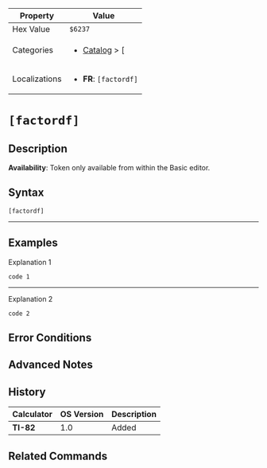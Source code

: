 | Property      | Value |
|---------------|-------|
| Hex Value     | `$6237`|
| Categories    | <ul><li>[Catalog](<../categories/Catalog.md>) > [[](<../categories/Catalog.md#[>)</li></ul> |
| Localizations | <ul><li><b>FR</b>: `[factordf]`</li></ul> |

# `[factordf]`

## Description



<b>Availability</b>: Token only available from within the Basic editor.

## Syntax
`[factordf]`

<hr>

## Examples

Explanation 1
```ti-basic
code 1
```
---
Explanation 2
```ti-basic
code 2
```

## Error Conditions


## Advanced Notes


## History
| Calculator | OS Version | Description |
|------------|------------|-------------|
| <b>TI-82</b> | 1.0 | Added

## Related Commands

    